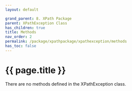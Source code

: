 ```yaml
---
layout: default

grand_parent: 8. XPath Package
parent: XPathException Class
has_children: true
title: Methods
nav_order: 2
permalink: /package/xpathpackage/xpathexception/methods
has_toc: false
---
```

# {{ page.title }}

There are no methods defined in the XPathException class.